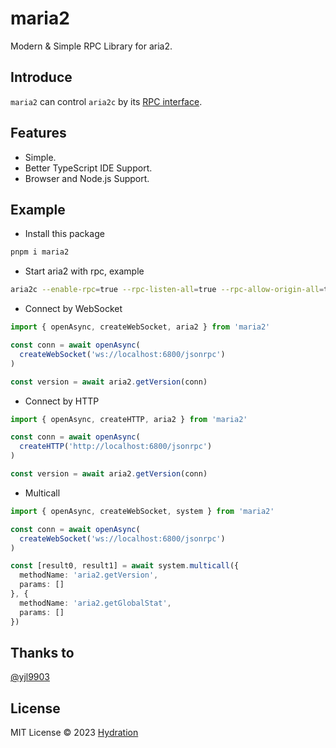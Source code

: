 # maria2

Modern & Simple RPC Library for aria2.

## Introduce
`maria2` can control `aria2c` by its [RPC interface](https://aria2.github.io/manual/en/html/aria2c.html#rpc-interface).

## Features
- Simple.
- Better TypeScript IDE Support.
- Browser and Node.js Support.

## Example
- Install this package
```sh
pnpm i maria2
```

- Start aria2 with rpc, example
```sh
aria2c --enable-rpc=true --rpc-listen-all=true --rpc-allow-origin-all=true --rpc-listen-port=6800
```


- Connect by WebSocket
```ts
import { openAsync, createWebSocket, aria2 } from 'maria2'

const conn = await openAsync(
  createWebSocket('ws://localhost:6800/jsonrpc')
)

const version = await aria2.getVersion(conn)
```

- Connect by HTTP
```ts
import { openAsync, createHTTP, aria2 } from 'maria2'

const conn = await openAsync(
  createHTTP('http://localhost:6800/jsonrpc')
)

const version = await aria2.getVersion(conn)
```

- Multicall
```ts
import { openAsync, createWebSocket, system } from 'maria2'

const conn = await openAsync(
  createWebSocket('ws://localhost:6800/jsonrpc')
)

const [result0, result1] = await system.multicall({
  methodName: 'aria2.getVersion',
  params: []
}, {
  methodName: 'aria2.getGlobalStat',
  params: []
})
```

## Thanks to
[@yjl9903](https://github.com/yjl9903)

## License
MIT License © 2023 [Hydration](https://github.com/hydrati)